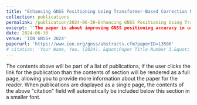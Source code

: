 ```yaml
---
title: "Enhancing GNSS Positioning Using Transformer-Based Correction Network"
collection: publications
permalink: /publication/2024-06-30-Enhancing GNSS Positioning Using Transformer-Based Correction Network
excerpt: ''The paper is about improving GNSS positioning accuracy in urban environments, where NLOS (Non-Line-of-Sight) and multipath effects cause significant challenges. By employing an end-to-end deep learning approach, specifically a Transformer-based correction network, we significantly enhance GNSS positioning accuracy in these challenging scenarios.'
date: 2024-06-30
venue: 'ION GNSS+ 2024'
paperurl: 'https://www.ion.org/gnss/abstracts.cfm?paperID=13586'
# citation: 'Your Name, You. (2024). &quot;Paper Title Number 3.&quot; <i>GitHub Journal of Bugs</i>. 1(3).'
---
```


The contents above will be part of a list of publications, if the user clicks the link for the publication than the contents of section will be rendered as a full page, allowing you to provide more information about the paper for the reader. When publications are displayed as a single page, the contents of the above "citation" field will automatically be included below this section in a smaller font.
